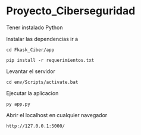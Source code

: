 # Proyecto_Ciberseguridad

Tener instalado Python


Instalar las dependencias ir a 

```
cd Fkask_Ciber/app
```

```
pip install -r requerimientos.txt
```

Levantar el servidor

```
cd env/Scripts/activate.bat
```

Ejecutar  la aplicacion


```
py app.py
```

Abrir el localhost en cualquier navegador

```
http://127.0.0.1:5000/
```